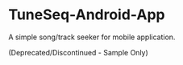 # TuneSeq-Android-App
A simple song/track seeker for mobile application.

(Deprecated/Discontinued - Sample Only)
